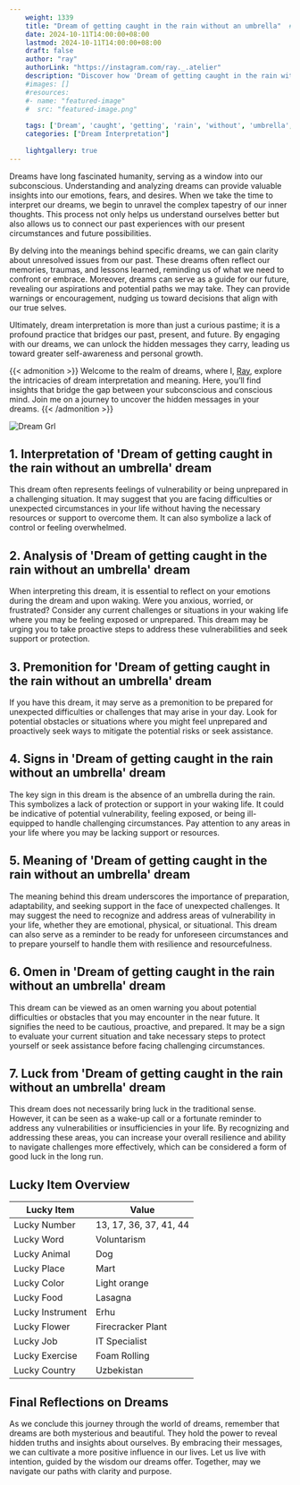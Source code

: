 ```yaml
---
    weight: 1339
    title: "Dream of getting caught in the rain without an umbrella"  # Assuming 'title' column exists
    date: 2024-10-11T14:00:00+08:00
    lastmod: 2024-10-11T14:00:00+08:00
    draft: false
    author: "ray"
    authorLink: "https://instagram.com/ray._.atelier"
    description: "Discover how 'Dream of getting caught in the rain without an umbrella' can interpret your future and uncover its significant meanings in your life."
    #images: []
    #resources:
    #- name: "featured-image"
    #  src: "featured-image.png"
    
    tags: ['Dream', 'caught', 'getting', 'rain', 'without', 'umbrella', 'an']
    categories: ["Dream Interpretation"]
    
    lightgallery: true
---
```

    
Dreams have long fascinated humanity, serving as a window into our subconscious. Understanding and analyzing dreams can provide valuable insights into our emotions, fears, and desires. When we take the time to interpret our dreams, we begin to unravel the complex tapestry of our inner thoughts. This process not only helps us understand ourselves better but also allows us to connect our past experiences with our present circumstances and future possibilities.

By delving into the meanings behind specific dreams, we can gain clarity about unresolved issues from our past. These dreams often reflect our memories, traumas, and lessons learned, reminding us of what we need to confront or embrace. Moreover, dreams can serve as a guide for our future, revealing our aspirations and potential paths we may take. They can provide warnings or encouragement, nudging us toward decisions that align with our true selves.

Ultimately, dream interpretation is more than just a curious pastime; it is a profound practice that bridges our past, present, and future. By engaging with our dreams, we can unlock the hidden messages they carry, leading us toward greater self-awareness and personal growth.

{{< admonition >}}
Welcome to the realm of dreams, where I, [Ray](https://instagram.com/ray._.atelier), explore the intricacies of dream interpretation and meaning. Here, you’ll find insights that bridge the gap between your subconscious and conscious mind. Join me on a journey to uncover the hidden messages in your dreams.
{{< /admonition >}}

![Dream Grl](https://cdn.pixabay.com/photo/2017/11/02/03/35/gothic-2910057_1280.jpg "Dream Grl")

## 1. Interpretation of 'Dream of getting caught in the rain without an umbrella' dream
 This dream often represents feelings of vulnerability or being unprepared in a challenging situation. It may suggest that you are facing difficulties or unexpected circumstances in your life without having the necessary resources or support to overcome them. It can also symbolize a lack of control or feeling overwhelmed. 

## 2. Analysis of 'Dream of getting caught in the rain without an umbrella' dream
 When interpreting this dream, it is essential to reflect on your emotions during the dream and upon waking. Were you anxious, worried, or frustrated? Consider any current challenges or situations in your waking life where you may be feeling exposed or unprepared. This dream may be urging you to take proactive steps to address these vulnerabilities and seek support or protection.

## 3. Premonition for 'Dream of getting caught in the rain without an umbrella' dream
 If you have this dream, it may serve as a premonition to be prepared for unexpected difficulties or challenges that may arise in your day. Look for potential obstacles or situations where you might feel unprepared and proactively seek ways to mitigate the potential risks or seek assistance.

## 4. Signs in 'Dream of getting caught in the rain without an umbrella' dream
 The key sign in this dream is the absence of an umbrella during the rain. This symbolizes a lack of protection or support in your waking life. It could be indicative of potential vulnerability, feeling exposed, or being ill-equipped to handle challenging circumstances. Pay attention to any areas in your life where you may be lacking support or resources.

## 5. Meaning of 'Dream of getting caught in the rain without an umbrella' dream
 The meaning behind this dream underscores the importance of preparation, adaptability, and seeking support in the face of unexpected challenges. It may suggest the need to recognize and address areas of vulnerability in your life, whether they are emotional, physical, or situational. This dream can also serve as a reminder to be ready for unforeseen circumstances and to prepare yourself to handle them with resilience and resourcefulness.

## 6. Omen in 'Dream of getting caught in the rain without an umbrella' dream
 This dream can be viewed as an omen warning you about potential difficulties or obstacles that you may encounter in the near future. It signifies the need to be cautious, proactive, and prepared. It may be a sign to evaluate your current situation and take necessary steps to protect yourself or seek assistance before facing challenging circumstances.

## 7. Luck from 'Dream of getting caught in the rain without an umbrella' dream
 This dream does not necessarily bring luck in the traditional sense. However, it can be seen as a wake-up call or a fortunate reminder to address any vulnerabilities or insufficiencies in your life. By recognizing and addressing these areas, you can increase your overall resilience and ability to navigate challenges more effectively, which can be considered a form of good luck in the long run.

## Lucky Item Overview
| Lucky Item          | Value              |
|---------------|--------------------|
| Lucky Number        | 13, 17, 36, 37, 41, 44  |
| Lucky Word          | Voluntarism |
| Lucky Animal        | Dog |
| Lucky Place         | Mart     |
| Lucky Color         | Light orange     |
| Lucky Food          | Lasagna      |
| Lucky Instrument    | Erhu |
| Lucky Flower        | Firecracker Plant    |
| Lucky Job           | IT Specialist       |
| Lucky Exercise      | Foam Rolling  |
| Lucky Country       | Uzbekistan    |


##  Final Reflections on Dreams

As we conclude this journey through the world of dreams, remember that dreams are both mysterious and beautiful. They hold the power to reveal hidden truths and insights about ourselves. By embracing their messages, we can cultivate a more positive influence in our lives. Let us live with intention, guided by the wisdom our dreams offer. Together, may we navigate our paths with clarity and purpose.
